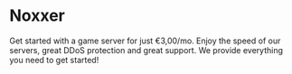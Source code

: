 # Noxxer
Get started with a game server for just €3,00/mo. Enjoy the speed of our servers, great DDoS protection and great support. We provide everything you need to get started!
